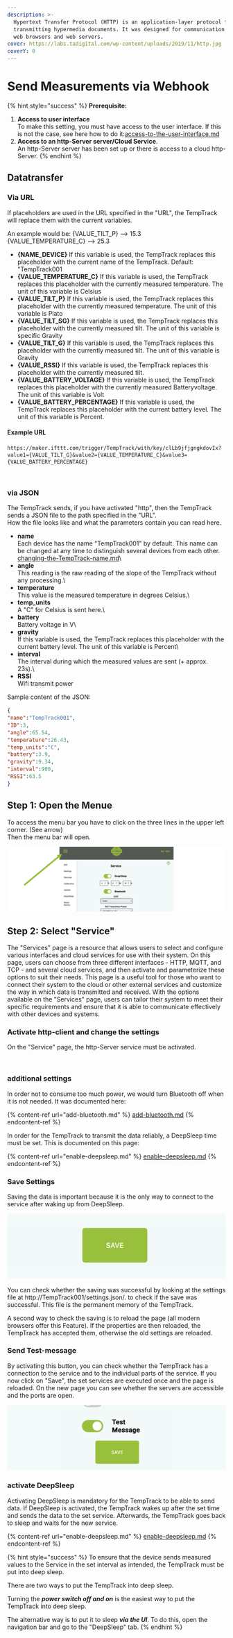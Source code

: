 ```yaml
---
description: >-
  Hypertext Transfer Protocol (HTTP) is an application-layer protocol for
  transmitting hypermedia documents. It was designed for communication between
  web browsers and web servers.
cover: https://labs.tadigital.com/wp-content/uploads/2019/11/http.jpg
coverY: 0
---
```


# Send Measurements via Webhook



{% hint style="success" %}
**Prerequisite:**

1. **Access to user interface**\
   To make this setting, you must have access to the user interface. If this is not the case, see here how to do it:[access-to-the-user-interface.md](access-to-the-user-interface.md "mention")
2. **Access to an http-Server server/Cloud Service**.\
   An http-Server server has been set up or there is access to a cloud http-Server.
{% endhint %}

## Datatransfer

### Via URL

If placeholders are used in the URL specified in the "URL", the TempTrack will replace them with the current variables.

An example would be: {VALUE\_TILT\_P} --> 15.3\
{VALUE\_TEMPERATURE\_C} --> 25.3

* **{NAME\_DEVICE}** If this variable is used, the TempTrack replaces this placeholder with the current name of the TempTrack. Default: "TempTrack001
* **{VALUE\_TEMPERATURE\_C}** If this variable is used, the TempTrack replaces this placeholder with the currently measured temperature. The unit of this variable is Celsius
* **{VALUE\_TILT\_P}** If this variable is used, the TempTrack replaces this placeholder with the currently measured temperature. The unit of this variable is Plato
* **{VALUE\_TILT\_SG}** If this variable is used, the TempTrack replaces this placeholder with the currently measured tilt. The unit of this variable is specific Gravity
* **{VALUE\_TILT\_G}** If this variable is used, the TempTrack replaces this placeholder with the currently measured tilt. The unit of this variable is Gravity
* **{VALUE\_RSSI}** If this variable is used, the TempTrack replaces this placeholder with the currently measured tilt.
* **{VALUE\_BATTERY\_VOLTAGE}** If this variable is used, the TempTrack replaces this placeholder with the currently measured Batteryvoltage. The unit of this variable is Volt
* **{VALUE\_BATTERY\_PERCENTAGE}** If this variable is used, the TempTrack replaces this placeholder with the current battery level. The unit of this variable is Percent.

#### Example URL

```url
https://maker.ifttt.com/trigger/TempTrack/with/key/clLb9jfjgngkdovIx?value1={VALUE_TILT_G}&value2={VALUE_TEMPERATURE_C}&value3={VALUE_BATTERY_PERCENTAGE}
```

<figure><img src="https://github.com/BonorumSoft/TempTrack-Handbook/blob/main/.gitbook/assets/Webhook.png" alt=""><figcaption></figcaption></figure>

### via JSON

The TempTrack sends, if you have activated "http", then the TempTrack sends a JSON file to the path specified in the "URL".\
How the file looks like and what the parameters contain you can read here.

* **name**\
  Each device has the name "TempTrack001" by default. This name can be changed at any time to distinguish several devices from each other.\
  [changing-the-TempTrack-name.md](changing-the-TempTrack-name.md "mention")\\
* **angle**\
  This reading is the raw reading of the slope of the TempTrack without any processing.\\
* **temperature**\
  This value is the measured temperature in degrees Celsius.\\
* **temp\_units**\
  A "C" for Celsius is sent here.\\
* **battery**\
  Battery voltage in V\\
* **gravity**\
  If this variable is used, the TempTrack replaces this placeholder with the current battery level. The unit of this variable is Percent\\
* **interval**\
  The interval during which the measured values are sent (+ approx. 23s).\\
* **RSSI**\
  Wifi transmit power

Sample content of the JSON:

```json
{
"name":"TempTrack001",
"ID":3,
"angle":65.54,
"temperature":26.43,
"temp_units":"C",
"battery":3.9,
"gravity":9.34,
"interval":900,
"RSSI":63.5
}
```

## Step 1: Open the Menue

To access the menu bar you have to click on the three lines in the upper left corner. (See arrow)\
Then the menu bar will open.

![access the menu bar by clicking the three lines in the upper left corner](.gitbook/assets/Folie4.png)

## Step 2: Select "Service"

The "Services" page is a resource that allows users to select and configure various interfaces and cloud services for use with their system. On this page, users can choose from three different interfaces - HTTP, MQTT, and TCP - and several cloud services, and then activate and parameterize these options to suit their needs. This page is a useful tool for those who want to connect their system to the cloud or other external services and customize the way in which data is transmitted and received. With the options available on the "Services" page, users can tailor their system to meet their specific requirements and ensure that it is able to communicate effectively with other devices and systems.

### Activate http-client and change the settings

On the "Service" page, the http-Server service must be activated.

<figure><img src="https://github.com/BonorumSoft/TempTrack-Handbook/blob/main/.gitbook/assets/Webhook.png" alt=""><figcaption></figcaption></figure>

### additional settings

In order not to consume too much power, we would turn Bluetooth off when it is not needed. It was documented here:

{% content-ref url="add-bluetooth.md" %}
[add-bluetooth.md](add-bluetooth.md)
{% endcontent-ref %}

In order for the TempTrack to transmit the data reliably, a DeepSleep time must be set. This is documented on this page:

{% content-ref url="enable-deepsleep.md" %}
[enable-deepsleep.md](enable-deepsleep.md)
{% endcontent-ref %}

### Save Settings

Saving the data is important because it is the only way to connect to the service after waking up from DeepSleep.

![Pressing the "save" button saves the settings.](.gitbook/assets/Folie5.png)

You can check whether the saving was successful by looking at the settings file at http://TempTrack001/settings.json/. to check if the save was successful. This file is the permanent memory of the TempTrack.

A second way to check the saving is to reload the page (all modern browsers offer this Feature). If the properties are then reloaded, the TempTrack has accepted them, otherwise the old settings are reloaded.

### Send Test-message

By activating this button, you can check whether the TempTrack has a connection to the service and to the individual parts of the service. If you now click on "Save", the set services are executed once and the page is reloaded. On the new page you can see whether the servers are accessible and the ports are open.

![Sending a test message can greatly simplify the process of checking the connection.](.gitbook/assets/Folie6.png)

### activate DeepSleep

Activating DeepSleep is mandatory for the TempTrack to be able to send data. If DeepSleep is activated, the TempTrack wakes up after the set time and sends the data to the set service. Afterwards, the TempTrack goes back to sleep and waits for the new service.

{% content-ref url="enable-deepsleep.md" %}
[enable-deepsleep.md](enable-deepsleep.md)
{% endcontent-ref %}

{% hint style="success" %}
To ensure that the device sends measured values to the Service in the set interval as intended, the TempTrack must be put into deep sleep.

There are two ways to put the TempTrack into deep sleep.

Turning the _**power switch off and on**_ is the easiest way to put the TempTrack into deep sleep.

The alternative way is to put it to sleep _**via the UI**_. To do this, open the navigation bar and go to the "DeepSleep" tab.
{% endhint %}
